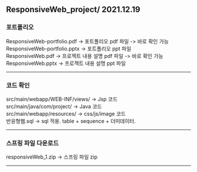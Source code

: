## ResponsiveWeb_project/ 2021.12.19 

### 포트폴리오
ResponsiveWeb-portfolio.pdf -> 포트폴리오 pdf 파일 -> 바로 확인 가능    
ResponsiveWeb-portfolio.pptx -> 포트폴리오 ppt 파일   
ResponsiveWeb.pdf ->  프로젝트 내용 설명 pdf 파일 -> 바로 확인 가능   
ResponsiveWeb.pptx -> 프로젝트 내용 설명 ppt 파일
***
### 코드 확인
src/main/webapp/WEB-INF/views/ -> Jsp 코드    
src/main/java/com/project/ -> Java 코드   
src/main/webapp/resources/ -> css/js/image 코드   
반응형웹.sql -> sql 적용. table + sequence + 더미데이터.
***
### 스프링 파일 다운로드 
responsiveWeb_1.zip -> 스프링 파일 zip 
***
